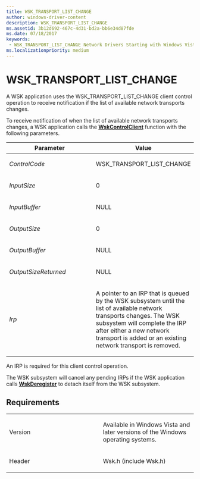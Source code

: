 ```yaml
---
title: WSK_TRANSPORT_LIST_CHANGE
author: windows-driver-content
description: WSK_TRANSPORT_LIST_CHANGE
ms.assetid: 3b12d692-467c-4d31-bd2a-bb6e34d87fde
ms.date: 07/18/2017 
keywords:
 - WSK_TRANSPORT_LIST_CHANGE Network Drivers Starting with Windows Vista
ms.localizationpriority: medium
---
```


# WSK\_TRANSPORT\_LIST\_CHANGE


A WSK application uses the WSK\_TRANSPORT\_LIST\_CHANGE client control operation to receive notification if the list of available network transports changes.

To receive notification of when the list of available network transports changes, a WSK application calls the [**WskControlClient**](https://msdn.microsoft.com/library/windows/hardware/ff571126) function with the following parameters.

<table>
<colgroup>
<col width="50%" />
<col width="50%" />
</colgroup>
<thead>
<tr class="header">
<th>Parameter</th>
<th>Value</th>
</tr>
</thead>
<tbody>
<tr class="odd">
<td><p><em>ControlCode</em></p></td>
<td><p>WSK_TRANSPORT_LIST_CHANGE</p></td>
</tr>
<tr class="even">
<td><p><em>InputSize</em></p></td>
<td><p>0</p></td>
</tr>
<tr class="odd">
<td><p><em>InputBuffer</em></p></td>
<td><p>NULL</p></td>
</tr>
<tr class="even">
<td><p><em>OutputSize</em></p></td>
<td><p>0</p></td>
</tr>
<tr class="odd">
<td><p><em>OutputBuffer</em></p></td>
<td><p>NULL</p></td>
</tr>
<tr class="even">
<td><p><em>OutputSizeReturned</em></p></td>
<td><p>NULL</p></td>
</tr>
<tr class="odd">
<td><p><em>Irp</em></p></td>
<td><p>A pointer to an IRP that is queued by the WSK subsystem until the list of available network transports changes. The WSK subsystem will complete the IRP after either a new network transport is added or an existing network transport is removed.</p></td>
</tr>
</tbody>
</table>

An IRP is required for this client control operation.

The WSK subsystem will cancel any pending IRPs if the WSK application calls [**WskDeregister**](https://msdn.microsoft.com/library/windows/hardware/ff571128) to detach itself from the WSK subsystem.

Requirements
------------

<table>
<colgroup>
<col width="50%" />
<col width="50%" />
</colgroup>
<tbody>
<tr class="odd">
<td><p>Version</p></td>
<td><p>Available in Windows Vista and later versions of the Windows operating systems.</p></td>
</tr>
<tr class="even">
<td><p>Header</p></td>
<td>Wsk.h (include Wsk.h)</td>
</tr>
</tbody>
</table>

 

 




